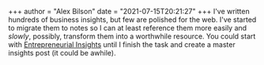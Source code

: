 +++
author = "Alex Bilson"
date = "2021-07-15T20:21:27"
+++
I've written hundreds of business insights, but few are polished for the web. I've started to migrate them to notes so I can at least reference them more easily and _slowly_, possibly, transform them into a worthwhile resource. You could start with [Entrepreneurial Insights](https://alexbilson.dev/notes/entrepreneurial-business-insights/) until I finish the task and create a master insights post (it could be awhile).
    